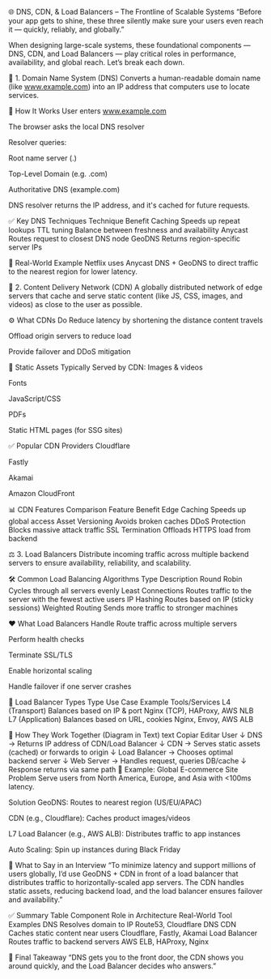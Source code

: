 🌐 DNS, CDN, & Load Balancers – The Frontline of Scalable Systems
“Before your app gets to shine, these three silently make sure your users even reach it — quickly, reliably, and globally.”

When designing large-scale systems, these foundational components — DNS, CDN, and Load Balancers — play critical roles in performance, availability, and global reach. Let’s break each down.

🧭 1. Domain Name System (DNS)
Converts a human-readable domain name (like www.example.com) into an IP address that computers use to locate services.

🔧 How It Works
User enters www.example.com

The browser asks the local DNS resolver

Resolver queries:

Root name server (.)

Top-Level Domain (e.g. .com)

Authoritative DNS (example.com)

DNS resolver returns the IP address, and it's cached for future requests.

✅ Key DNS Techniques
Technique	Benefit
Caching	Speeds up repeat lookups
TTL tuning	Balance between freshness and availability
Anycast	Routes request to closest DNS node
GeoDNS	Returns region-specific server IPs

📌 Real-World Example
Netflix uses Anycast DNS + GeoDNS to direct traffic to the nearest region for lower latency.

🚀 2. Content Delivery Network (CDN)
A globally distributed network of edge servers that cache and serve static content (like JS, CSS, images, and videos) as close to the user as possible.

⚙️ What CDNs Do
Reduce latency by shortening the distance content travels

Offload origin servers to reduce load

Provide failover and DDoS mitigation

🔁 Static Assets Typically Served by CDN:
Images & videos

Fonts

JavaScript/CSS

PDFs

Static HTML pages (for SSG sites)

✅ Popular CDN Providers
Cloudflare

Fastly

Akamai

Amazon CloudFront

📊 CDN Features Comparison
Feature	Benefit
Edge Caching	Speeds up global access
Asset Versioning	Avoids broken caches
DDoS Protection	Blocks massive attack traffic
SSL Termination	Offloads HTTPS load from backend

⚖️ 3. Load Balancers
Distribute incoming traffic across multiple backend servers to ensure availability, reliability, and scalability.

🛠️ Common Load Balancing Algorithms
Type	Description
Round Robin	Cycles through all servers evenly
Least Connections	Routes traffic to the server with the fewest active users
IP Hashing	Routes based on IP (sticky sessions)
Weighted Routing	Sends more traffic to stronger machines

❤️ What Load Balancers Handle
Route traffic across multiple servers

Perform health checks

Terminate SSL/TLS

Enable horizontal scaling

Handle failover if one server crashes

📌 Load Balancer Types
Type	Use Case	Example Tools/Services
L4 (Transport)	Balances based on IP & port	Nginx (TCP), HAProxy, AWS NLB
L7 (Application)	Balances based on URL, cookies	Nginx, Envoy, AWS ALB

🧩 How They Work Together (Diagram in Text)
text
Copiar
Editar
User
 ↓
DNS → Returns IP address of CDN/Load Balancer
 ↓
CDN → Serves static assets (cached) or forwards to origin
 ↓
Load Balancer → Chooses optimal backend server
 ↓
Web Server → Handles request, queries DB/cache
 ↓
Response returns via same path
🧪 Example: Global E-commerce Site
Problem
Serve users from North America, Europe, and Asia with <100ms latency.

Solution
GeoDNS: Routes to nearest region (US/EU/APAC)

CDN (e.g., Cloudflare): Caches product images/videos

L7 Load Balancer (e.g., AWS ALB): Distributes traffic to app instances

Auto Scaling: Spin up instances during Black Friday

💬 What to Say in an Interview
“To minimize latency and support millions of users globally, I’d use GeoDNS + CDN in front of a load balancer that distributes traffic to horizontally-scaled app servers. The CDN handles static assets, reducing backend load, and the load balancer ensures failover and availability.”

✅ Summary Table
Component	Role in Architecture	Real-World Tool Examples
DNS	Resolves domain to IP	Route53, Cloudflare DNS
CDN	Caches static content near users	Cloudflare, Fastly, Akamai
Load Balancer	Routes traffic to backend servers	AWS ELB, HAProxy, Nginx

🏁 Final Takeaway
“DNS gets you to the front door, the CDN shows you around quickly, and the Load Balancer decides who answers.”